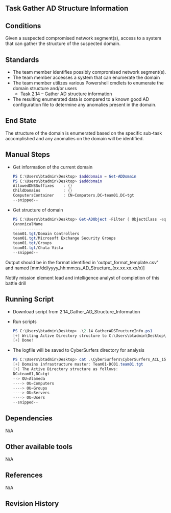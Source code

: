 ## Task Gather AD Structure Information  


## Conditions  
Given a suspected compromised network segment(s), access to a system that can gather the structure of the suspected domain.  


## Standards  
* The team member identifies possibly compromised network segment(s).  
* The team member accesses a system that can enumerate the domain  
* The team member utilizes various Powershell cmdlets to enumerate the domain structure and/or users  
  * Task 2.14 – Gather AD structure information  
* The resulting enumerated data is compared to a known good AD configuration file to determine any anomalies present in the domain.  

## End State  
The structure of the domain is enumerated based on the specific sub-task accomplished and any anomalies on the domain will be identified.  

## Manual Steps  
* Get information of the current domain  
	```powershell  
	PS C:\Users\btadmin\Desktop> $adddomain = Get-ADDomain  
	PS C:\Users\btadmin\Desktop> $adddomain  
	AllowedDNSSuffixes    : {}  
	ChildDomains          : {}  
	ComputersContainer    : CN=Computers,DC=team01,DC=tgt  
	--snipped--  
	```  
  
* Get structure of domain  
	```powershell  
	PS C:\Users\btadmin\Desktop> Get-ADObject -Filter { ObjectClass -eq 'organizationalunit' } -PropertiesCanonicalName | Select-Object -Property CanonicalName
	CanonicalName
	-------------
	team01.tgt/Domain Controllers
	team01.tgt/Microsoft Exchange Security Groups
	team01.tgt/Groups
	team01.tgt/Chula Vista
	--snipped--
	```  

Output should be in the format identified in 'output_format_template.csv' and named [mm/dd/yyyy_hh:mm:ss_AD_Structure_(xx.xx.xx.xx/x)]  

Notify mission element lead and intelligence analyst of completion of this battle drill  

## Running Script  
* Download script from 2.14_Gather_AD_Structure_Information  

* Run scripts  
	```powershell  
	PS C:\Users\btadmin\Desktop> .\2.14_GatherADSTructureInfo.ps1
	[+] Writing Active Directory structure to C:\Users\btadmin\Desktop\CyberSurfers\CyberSurfers_ACL_1593261366.22937.txt...
	[+] Done!
	```  

* The logfile will be saved to CyberSurfers directory for analysis  
	```powershell  
	PS C:\Users\btadmin\Desktop> cat .\CyberSurfers\CyberSurfers_ACL_1593261366.txt
	[+] Domains infrastructure master: Team01-DC01.team01.tgt
	[+] The Active Directory structure as follows:
	DC=team01,DC=tgt
	--> OU=Alameda
	----> OU=Computers
	----> OU=Groups
	----> OU=Servers
	----> OU=Users
	--snipped--
	```  


## Dependencies  
N/A

  
## Other available tools  
N/A


## References  
N/A 


## Revision History  
